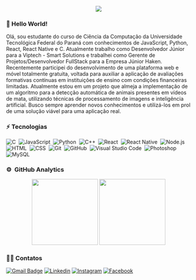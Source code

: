 <p align="center">
<!-- <img src="https://i.ibb.co/5k2xj7v/logo-jc.png" alt"Jhonatan Banner GitHub" /> -->
<img src="https://i.ibb.co/Cn8Xp69/logo-jc-2.png" alt"Jhonatan Banner GitHub" />

</p>

### :wave: Hello World! 


Olá, sou estudante do curso de Ciência da Computação da Universidade Tecnológica Federal do Paraná com conhecimentos de JavaScript, Python, React, React Native e C. Atualmente trabalho como Desenvolvedor Júnior para a Viptech - Smart Solutions e trabalhei como Gerente de Projetos/Desenvolvedor FullStack para a Empresa Júnior Haken. Recentemente participei do desenvolvimento de uma plataforma web e móvel totalmente gratuita, voltada para auxiliar a aplicação de avaliações formativas contínuas em instituições de ensino com condições financeiras limitadas. Atualmente estou em um projeto que almeja a implementação de um algoritmo para a detecção automática de animais presentes em vídeos de mata, utilizando técnicas de processamento de imagens e inteligência artificial. Busco sempre aprender novos conhecimentos e utilizá-los em prol de uma solução viável para uma aplicação real.

### ⚡ Tecnologias


![C](https://img.shields.io/badge/-C-%2320232a.svg?style=for-the-badge&logo=C&logoColor=A8B9CC)&nbsp;
![JavaScript](https://img.shields.io/badge/-JavaScript-%2320232a.svg?style=for-the-badge&logo=javascript)&nbsp;
![Python](https://img.shields.io/badge/-Python-%2320232a.svg?style=for-the-badge&logo=python)&nbsp;
![C++](https://img.shields.io/badge/-C++-%2320232a.svg?style=for-the-badge&logo=C%2B%2B&logoColor=00599C)&nbsp;
![React](https://img.shields.io/badge/-React-%2320232a.svg?style=for-the-badge&logo=react)&nbsp;
![React Native](https://img.shields.io/badge/react_native-%2320232a.svg?style=for-the-badge&logo=react&logoColor=%2361DAFB)&nbsp;
![Node.js](https://img.shields.io/badge/-Node.js-%2320232a.svg?style=for-the-badge&logo=node.js)&nbsp;
![HTML](https://img.shields.io/badge/-HTML-%2320232a.svg?style=for-the-badge&logo=HTML5)&nbsp;
![CSS](https://img.shields.io/badge/-CSS-%2320232a.svg?style=for-the-badge&logo=CSS3&logoColor=1572B6)&nbsp;
![Git](https://img.shields.io/badge/-Git-%2320232a.svg?style=for-the-badge&logo=git)&nbsp;
![GitHub](https://img.shields.io/badge/-GitHub-%2320232a.svg?style=for-the-badge&logo=github)&nbsp;
![Visual Studio Code](https://img.shields.io/badge/-Visual%20Studio%20Code-%2320232a.svg?style=for-the-badge&logo=visual-studio-code&logoColor=007ACC)&nbsp;
![Photoshop](https://img.shields.io/badge/-Photoshop-%2320232a.svg?style=for-the-badge&logo=adobe-photoshop)&nbsp;
![MySQL](https://img.shields.io/badge/-MySQL-%2320232a.svg?style=for-the-badge&logo=mysql)&nbsp;



### ⚙️ &nbsp;GitHub Analytics


<p align="center">
  <img height="180em" src="https://github-readme-stats.vercel.app/api?username=jhonatancunha&show_icons=true&theme=github_dark&include_all_commits=true&count_private=true"/>
  <img height="180em" src="https://github-readme-stats.vercel.app/api/top-langs/?username=jhonatancunha&layout=compact&langs_count=8&theme=github_dark"/>
</p>


### 🤝🏻 Contatos
 [![Gmail Badge](https://img.shields.io/badge/-Gmail-c14438?style=for-the-badge&logo=Gmail&logoColor=white&link=mailto:jhonatancunha@alunos.utfpr.edu.br)](mailto:jhonatancunha@alunos.utfpr.edu.br)
[![Linkedin](https://img.shields.io/badge/LinkedIn-0077B5?style=for-the-badge&logo=linkedin&logoColor=white)](https://www.linkedin.com/in/jhocunha/)
[![Instagram](https://img.shields.io/badge/Instagram-E4405F?style=for-the-badge&logo=instagram&logoColor=white)](https://www.instagram.com/jho_cunha/)
[![Facebook](https://img.shields.io/badge/Facebook-1877F2?style=for-the-badge&logo=facebook&logoColor=white)](https://www.facebook.com/jhonatan.cunha.9/)



 
